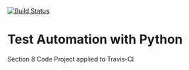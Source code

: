 [![Build Status](https://travis-ci.com/hallsjuju4/test_with_travis_ci.svg?branch=master)](https://travis-ci.com/hallsjuju4/test_with_travis_ci)

# Test Automation with Python

Section 8 Code Project applied to Travis-CI
